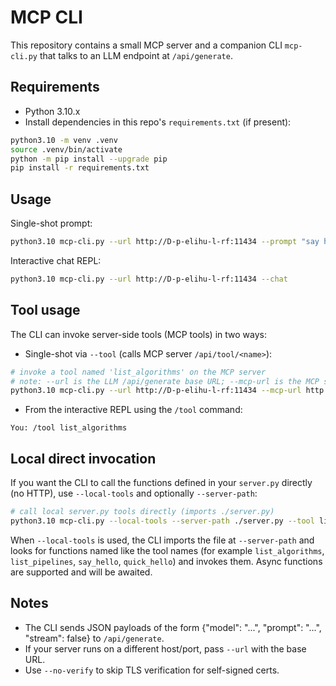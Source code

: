 MCP CLI
========

This repository contains a small MCP server and a companion CLI `mcp-cli.py` that talks to an LLM endpoint at `/api/generate`.

Requirements
------------
- Python 3.10.x
- Install dependencies in this repo's `requirements.txt` (if present):

```bash
python3.10 -m venv .venv
source .venv/bin/activate
python -m pip install --upgrade pip
pip install -r requirements.txt
```

Usage
-----

Single-shot prompt:

```bash
python3.10 mcp-cli.py --url http://D-p-elihu-l-rf:11434 --prompt "say hello in a single sentence"
```

Interactive chat REPL:

```bash
python3.10 mcp-cli.py --url http://D-p-elihu-l-rf:11434 --chat
```

Tool usage
----------

The CLI can invoke server-side tools (MCP tools) in two ways:

- Single-shot via `--tool` (calls MCP server `/api/tool/<name>`):

```bash
# invoke a tool named 'list_algorithms' on the MCP server
# note: --url is the LLM /api/generate base URL; --mcp-url is the MCP server base URL for tools
python3.10 mcp-cli.py --url http://D-p-elihu-l-rf:11434 --mcp-url http://localhost:11435 --tool list_algorithms
```

- From the interactive REPL using the `/tool` command:

```text
You: /tool list_algorithms
```

Local direct invocation
-----------------------

If you want the CLI to call the functions defined in your `server.py` directly (no HTTP), use `--local-tools` and optionally `--server-path`:

```bash
# call local server.py tools directly (imports ./server.py)
python3.10 mcp-cli.py --local-tools --server-path ./server.py --tool list_algorithms
```

When `--local-tools` is used, the CLI imports the file at `--server-path` and looks for functions named like the tool names (for example `list_algorithms`, `list_pipelines`, `say_hello`, `quick_hello`) and invokes them. Async functions are supported and will be awaited.

Notes
-----
- The CLI sends JSON payloads of the form {"model": "...", "prompt": "...", "stream": false} to `/api/generate`.
- If your server runs on a different host/port, pass `--url` with the base URL.
- Use `--no-verify` to skip TLS verification for self-signed certs.
